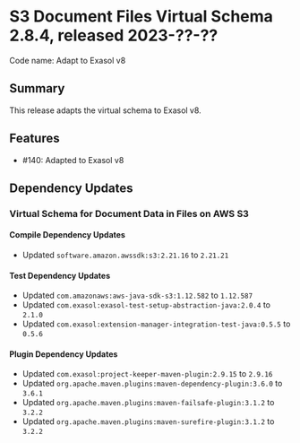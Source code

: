 # S3 Document Files Virtual Schema 2.8.4, released 2023-??-??

Code name: Adapt to Exasol v8

## Summary

This release adapts the virtual schema to Exasol v8.

## Features

* #140: Adapted to Exasol v8

## Dependency Updates

### Virtual Schema for Document Data in Files on AWS S3

#### Compile Dependency Updates

* Updated `software.amazon.awssdk:s3:2.21.16` to `2.21.21`

#### Test Dependency Updates

* Updated `com.amazonaws:aws-java-sdk-s3:1.12.582` to `1.12.587`
* Updated `com.exasol:exasol-test-setup-abstraction-java:2.0.4` to `2.1.0`
* Updated `com.exasol:extension-manager-integration-test-java:0.5.5` to `0.5.6`

#### Plugin Dependency Updates

* Updated `com.exasol:project-keeper-maven-plugin:2.9.15` to `2.9.16`
* Updated `org.apache.maven.plugins:maven-dependency-plugin:3.6.0` to `3.6.1`
* Updated `org.apache.maven.plugins:maven-failsafe-plugin:3.1.2` to `3.2.2`
* Updated `org.apache.maven.plugins:maven-surefire-plugin:3.1.2` to `3.2.2`

